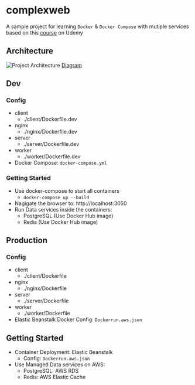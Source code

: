 # complexweb

A sample project for learning `Docker` & `Docker Compose` with mutiple services based on this [course](https://www.udemy.com/docker-and-kubernetes-the-complete-guide/) on Udemy

## Architecture
![Project Architecture](https://www.lucidchart.com/publicSegments/view/3373a7af-060f-42d5-a9e9-50d763bf7d6f/image.png)
[Diagram](https://www.lucidchart.com/invitations/accept/7938cd15-5ed8-4436-95ce-589702b9fafd)

## Dev
### Config
  - client
    - ./client/Dockerfile.dev
  - nginx
    - ./nginx/Dockerfile.dev
  - server
    - ./server/Dockerfile.dev
  - worker
    - ./worker/Dockerfile.dev
  - Docker Compose: `docker-compose.yml`
### Getting Started
- Use docker-compose to start all containers
  - `docker-compose up --build`
- Nagigate the browser to: http://localhost:3050
- Run Data services inside the containers: 
  - PostgreSQL (Use Docker Hub image)
  - Redis (Use Docker Hub image)

## Production
### Config
  - client
    - ./client/Dockerfile
  - nginx
    - ./nginx/Dockerfile
  - server
    - ./server/Dockerfile
  - worker
    - ./worker/Dockerfile
  - Elastic Beanstalk Docker Config: `Dockerrun.aws.json`
## Getting Started
- Container Deployment: Elastic Beanstalk
  - Config: `Dockerrun.aws.json`
- Use Managed Data services on AWS: 
  - PostgreSQL: AWS RDS
  - Redis: AWS Elastic Cache
